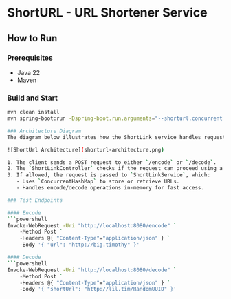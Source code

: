 # ShortURL - URL Shortener Service

## How to Run

### Prerequisites
- Java 22
- Maven

### Build and Start
```bash
mvn clean install
mvn spring-boot:run -Dspring-boot.run.arguments="--shorturl.concurrent.limit=10"

### Architecture Diagram
The diagram below illustrates how the ShortLink service handles requests with concurrency control:

![ShortUrl Architecture](shorturl-architecture.png)

1. The client sends a POST request to either `/encode` or `/decode`.
2. The `ShortLinkController` checks if the request can proceed using a `Semaphore`.
3. If allowed, the request is passed to `ShortLinkService`, which:
   - Uses `ConcurrentHashMap` to store or retrieve URLs.
   - Handles encode/decode operations in-memory for fast access.

### Test Endpoints

#### Encode
```powershell
Invoke-WebRequest -Uri "http://localhost:8080/encode" `
    -Method Post `
    -Headers @{ "Content-Type"="application/json" } `
    -Body '{ "url": "http://big.timothy" }'

#### Decode
```powershell
Invoke-WebRequest -Uri "http://localhost:8080/decode" `
    -Method Post `
    -Headers @{ "Content-Type"="application/json" } `
    -Body '{ "shortUrl": "http://lil.tim/RandomUUID" }'
